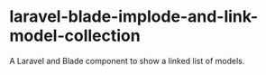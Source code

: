 # laravel-blade-implode-and-link-model-collection
A Laravel and Blade component to show a linked list of models.

